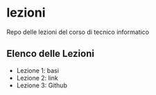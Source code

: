 # lezioni
Repo delle lezioni del corso di tecnico informatico

## Elenco delle Lezioni
- Lezione 1: basi
- Lezione 2: link
- Lezione 3: Github
